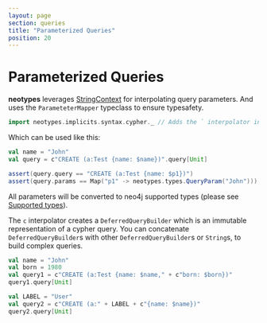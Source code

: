 ```yaml
---
layout: page
section: queries
title: "Parameterized Queries"
position: 20
---
```


# Parameterized Queries

**neotypes** leverages [StringContext](https://docs.scala-lang.org/overviews/core/string-interpolation.html) for interpolating query parameters.
And uses the `ParameteterMapper` typeclass to ensure typesafety.

```scala mdoc:silent
import neotypes.implicits.syntax.cypher._ // Adds the ` interpolator into the scope.
```

Which can be used like this:

```scala mdoc:nest
val name = "John"
val query = c"CREATE (a:Test {name: $name})".query[Unit]

assert(query.query == "CREATE (a:Test {name: $p1})")
assert(query.params == Map("p1" -> neotypes.types.QueryParam("John")))
```

All parameters will be converted to neo4j supported types (please see [Supported types](types)).

The `c` interpolator creates a `DeferredQueryBuilder` which is an immutable representation of a cypher query.
You can concatenate `DeferredQueryBuilder`s with other `DeferredQueryBuilder`s or `String`s, to build complex queries.

```scala mdoc:nest
val name = "John"
val born = 1980
val query1 = c"CREATE (a:Test {name: $name," + c"born: $born})"
query1.query[Unit]

val LABEL = "User"
val query2 = c"CREATE (a:" + LABEL + c"{name: $name})"
query2.query[Unit]
```
